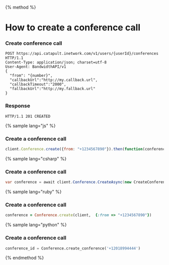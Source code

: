 {% method %}

# How to create a conference call

### Create conference call

```http
POST https://api.catapult.inetwork.com/v1/users/{userId}/conferences HTTP/1.1
Content-Type: application/json; charset=utf-8
User-Agent: BandwidthAPI/v1
{
  "from": "{number}",
  "callbackUrl":"http://my.callback.url",
  "callbackTimeout":"2000",
  "fallbackUrl":"http://my.fallback.url"
}
```

### Response

```http
HTTP/1.1 201 CREATED
```

{% sample lang="js" %}

### Create a conference call
```js
client.Conference.create({from: "+1234567890"}).then(function(conference){});
```

{% sample lang="csharp" %}

### Create a conference call
```csharp
var conference = await client.Conference.CreateAsync(new CreateConferenceData {From = "+1234567890"});
```

{% sample lang="ruby" %}

### Create a conference call
```ruby
conference = Conference.create(client,  {:from => "+1234567890"})
```

{% sample lang="python" %}

### Create a conference call
```python
conference_id = Conference.create_conference('+12018994444')
```

{% endmethod %}



